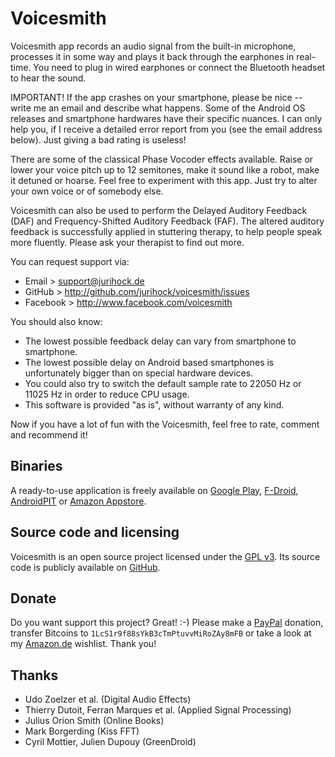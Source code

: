 Voicesmith
==========

Voicesmith app records an audio signal from the built-in microphone, processes it in some way and plays it back through the earphones in real-time. You need to plug in wired earphones or connect the Bluetooth headset to hear the sound.

IMPORTANT! If the app crashes on your smartphone, please be nice -- write me an email and describe what happens. Some of the Android OS releases and smartphone hardwares have their specific nuances. I can only help you, if I receive a detailed error report from you (see the email address below). Just giving a bad rating is useless!

There are some of the classical Phase Vocoder effects available. Raise or lower your voice pitch up to 12 semitones, make it sound like a robot, make it detuned or hoarse. Feel free to experiment with this app. Just try to alter your own voice or of somebody else.

Voicesmith can also be used to perform the Delayed Auditory Feedback (DAF) and Frequency-Shifted Auditory Feedback (FAF). The altered auditory feedback is successfully applied in stuttering therapy, to help people speak more fluently. Please ask your therapist to find out more.

You can request support via:

* Email > support@jurihock.de
* GitHub > http://github.com/jurihock/voicesmith/issues
* Facebook > http://www.facebook.com/voicesmith

You should also know:

* The lowest possible feedback delay can vary from smartphone to smartphone.
* The lowest possible delay on Android based smartphones is unfortunately bigger than on special hardware devices.
* You could also try to switch the default sample rate to 22050 Hz or 11025 Hz in order to reduce CPU usage.
* This software is provided "as is", without warranty of any kind.

Now if you have a lot of fun with the Voicesmith, feel free to rate, comment and recommend it!

Binaries
--------

A ready-to-use application is freely available on [Google Play](http://play.google.com/store/apps/details?id=de.jurihock.voicesmith), [F-Droid](http://f-droid.org/repository/browse/?fdid=de.jurihock.voicesmith), [AndroidPIT](http://www.androidpit.com/en/android/market/apps/app/de.jurihock.voicesmith) or [Amazon Appstore](http://www.amazon.com/gp/product/B009JBZ4X4).

Source code and licensing
-------------------------

Voicesmith is an open source project licensed under the [GPL v3](http://www.gnu.org/licenses/gpl.html). Its source code is publicly available on [GitHub](http://github.com/jurihock/voicesmith).

Donate
------

Do you want support this project? Great! :-) Please make a [PayPal](https://www.paypal.com/cgi-bin/webscr?cmd=_s-xclick&hosted_button_id=RDZAFKVYQJYFA) donation, transfer Bitcoins to `1LcS1r9f88sYkB3cTmPtuvvMiRoZAy8mFB` or take a look at my [Amazon.de](http://www.amazon.de/registry/wishlist/32GEAFNKPX67Y) wishlist. Thank you!

Thanks
------

* Udo Zoelzer et al. (Digital Audio Effects)
* Thierry Dutoit, Ferran Marques et al. (Applied Signal Processing)
* Julius Orion Smith (Online Books)
* Mark Borgerding (Kiss FFT)
* Cyril Mottier, Julien Dupouy (GreenDroid)
